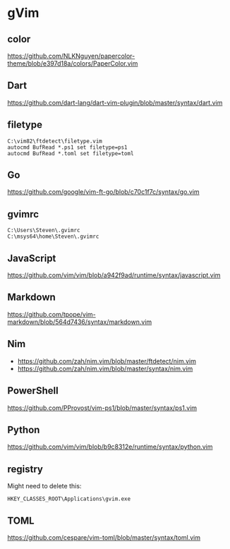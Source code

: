 # gVim

## color

https://github.com/NLKNguyen/papercolor-theme/blob/e397d18a/colors/PaperColor.vim

## Dart

https://github.com/dart-lang/dart-vim-plugin/blob/master/syntax/dart.vim

## filetype

~~~
C:\vim82\ftdetect\filetype.vim
autocmd BufRead *.ps1 set filetype=ps1
autocmd BufRead *.toml set filetype=toml
~~~

## Go

https://github.com/google/vim-ft-go/blob/c70c1f7c/syntax/go.vim

## gvimrc

~~~
C:\Users\Steven\.gvimrc
C:\msys64\home\Steven\.gvimrc
~~~

## JavaScript

https://github.com/vim/vim/blob/a942f9ad/runtime/syntax/javascript.vim

## Markdown

https://github.com/tpope/vim-markdown/blob/564d7436/syntax/markdown.vim

## Nim

- https://github.com/zah/nim.vim/blob/master/ftdetect/nim.vim
- https://github.com/zah/nim.vim/blob/master/syntax/nim.vim

## PowerShell

https://github.com/PProvost/vim-ps1/blob/master/syntax/ps1.vim

## Python

https://github.com/vim/vim/blob/b9c8312e/runtime/syntax/python.vim

## registry

Might need to delete this:

~~~
HKEY_CLASSES_ROOT\Applications\gvim.exe
~~~

## TOML

https://github.com/cespare/vim-toml/blob/master/syntax/toml.vim
